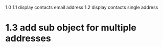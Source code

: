 1.0
1.1 display contacts email address
1.2 display contacts single address
#  1.3 add sub object for multiple addresses